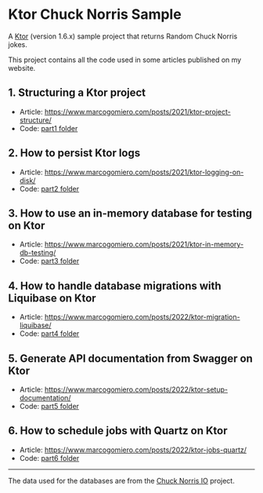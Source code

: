 # Ktor Chuck Norris Sample

A [Ktor](http://ktor.io) (version 1.6.x) sample project that returns Random Chuck Norris jokes.

This project contains all the code used in some articles published on my website.

## 1. Structuring a Ktor project

- Article: https://www.marcogomiero.com/posts/2021/ktor-project-structure/
- Code: [part1 folder](https://github.com/prof18/ktor-chuck-norris-sample/tree/main/part1)

## 2. How to persist Ktor logs

- Article: https://www.marcogomiero.com/posts/2021/ktor-logging-on-disk/
- Code: [part2 folder](https://github.com/prof18/ktor-chuck-norris-sample/tree/main/part2)

## 3. How to use an in-memory database for testing on Ktor

- Article: https://www.marcogomiero.com/posts/2021/ktor-in-memory-db-testing/
- Code: [part3 folder](https://github.com/prof18/ktor-chuck-norris-sample/tree/main/part3)

## 4. How to handle database migrations with Liquibase on Ktor

- Article: https://www.marcogomiero.com/posts/2022/ktor-migration-liquibase/
- Code: [part4 folder](https://github.com/prof18/ktor-chuck-norris-sample/tree/main/part4)

## 5. Generate API documentation from Swagger on Ktor

- Article: https://www.marcogomiero.com/posts/2022/ktor-setup-documentation/
- Code: [part5 folder](https://github.com/prof18/ktor-chuck-norris-sample/tree/main/part5)

## 6. How to schedule jobs with Quartz on Ktor

- Article: https://www.marcogomiero.com/posts/2022/ktor-jobs-quartz/
- Code: [part6 folder](https://github.com/prof18/ktor-chuck-norris-sample/tree/main/part6)

---

The data used for the databases are from the [Chuck Norris IO](https://github.com/chucknorris-io/chuck-db) project.
